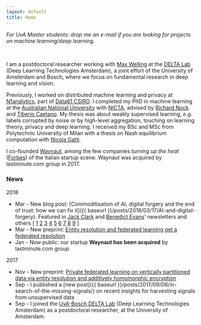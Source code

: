 ```yaml
---
layout: default
title: Home
---
```


*For UvA Master students: drop me an e-mail if you are looking for projects on
machine learning/deep learning.*

<br>

I am a postdoctoral researcher working with [Max Welling](https://staff.fnwi.uva.nl/m.welling/) at the [DELTA Lab](https://ivi.fnwi.uva.nl/uvaboschdeltalab/) (Deep Learning Technologies Amsterdam), a joint effort of the University of Amsterdam and Bosch, where we focus on fundamental research in deep learning and vision.

Previously, I worked on distributed machine learning and privacy at  [N1analytics](http://www.n1analytics.com), part of [Data61 CSIRO](http://www.data61.csiro.au).
I completed my PhD in machine learning at the
[Australian National University](https://www.anu.edu.au) with [NICTA](https://www.nicta.com.au), advised by
[Richard Nock](http://users.cecs.anu.edu.au/~rnock/) and
[Tiberio Caetano](http://www.tiberiocaetano.com). My thesis was about
weakly supervised learning, *e.g.* labels corrupted by noise or by high-level aggregation, touching on learning theory, privacy and deep learning.
I received my BSc and MSc from Polytechnic University of Milan with
a thesis on Nash equilibrium computation with [Nicola Gatti](http://www.gametheory.polimi.it/nicola-gatti.html).

I co-founded [Waynaut](http://www.waynaut.com), among the few companies
*turning up the heat* ([Forbes](http://lnkd.in/d3UGMsx)) of the Italian startup scene. Waynaut was acquired by lastminute.com group in 2017.

### News
2018

- Mar - New blog post: [Commoditisation of AI, digital forgery and the end of trust: how we can fix it]({{ baseurl }}/posts/2018/03/17/AI-and-digital-forgery). Featured in [Jack Clark](https://jack-clark.net/2018/03/26/importai-87-salesforce-research-shows-the-value-of-simplicity-kindreds-repeatable-robotics-experiment-plus-think-your-ai-understands-physics-run-it-on-intphys-and-see-what-happens/) and [Benedict Evans](https://us6.campaign-archive.com/?u=b98e2de85f03865f1d38de74f&id=5b38674622)' newsletters and others [
[1](http://digest.deeplearningweekly.com/issues/deep-learning-weekly-issue-57-unsupervised-learning-brain-ama-video-object-segmentation-tensorboard-plugins-api-security-and-more-73133)
[2](https://datascience.blog.wzb.eu/author/markus_konrad/)
[3](https://bootstraplabs.com/blog/2018/04/03/applied-ai-digest-106/)
[4](https://www.getrevue.co/profile/shuai/issues/shuai-s-ai-data-newsletter-issue-15-103747)
[5](https://mailchi.mp/51152dc1eead/51-worries-about-ai-steps-to-autonomy-ml-for-kids-commoditisation-of-ai-ml-art)
[6](https://heartbeat.fritz.ai/heartbeat-newsletter-vol-20-eb82d3393d1)
[7](https://advanceddataanalytics.net/2018/03/29/distilled-news-732/)
[8](https://www.oreilly.com/ideas/four-short-links-28-march-2018)
[9](http://aiweekly.co/issues/76)
]
- Mar - New preprint: [Entity resolution and federated learning get a federated resolution](https://arxiv.org/abs/1803.04035)
- Jan - Now public: our startup **Waynaut has been acquired** by lastminute.com group

2017

- Nov - New preprint: [Private federated learning on vertically partitioned data via entity resolution and additively homomorphic encryption](https://arxiv.org/abs/1711.10677)
- Sep - I published a [new post]({{ baseurl }}/posts/2017/09/06/in-search-of-the-missing-signals/) on recent insights for harvesting signals from unsupervised data
- Sep - I joined the [UvA-Bosch DELTA Lab](https://ivi.fnwi.uva.nl/uvaboschdeltalab/) (Deep Learning Technologies Amsterdam) as a postdoctoral researcher, at the University of Amsterdam.

